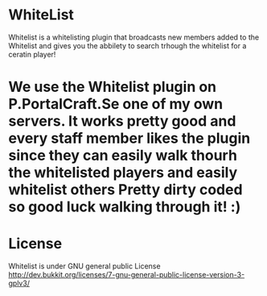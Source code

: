 WhiteList
=========
Whitelist is a whitelisting plugin that broadcasts new members added to the Whitelist and gives you the abbilety to search trhough the whitelist for a ceratin player!

We use the Whitelist plugin on P.PortalCraft.Se one of my own servers. It works pretty good and every staff member likes the plugin since they can easily walk thourh the whitelisted players and easily whitelist others
Pretty dirty coded so good luck walking through it! :)
=========
License
=========
Whitelist is under GNU general public License 
http://dev.bukkit.org/licenses/7-gnu-general-public-license-version-3-gplv3/
